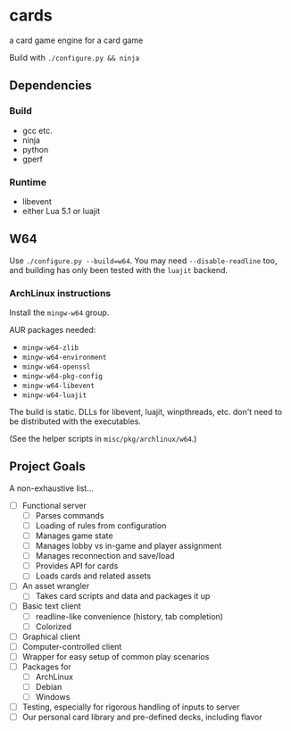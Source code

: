 # cards
a card game engine for a card game

Build with `./configure.py && ninja`

## Dependencies

### Build

 - gcc etc.
 - ninja
 - python
 - gperf

### Runtime
 - libevent
 - either Lua 5.1 or luajit

## W64

Use `./configure.py --build=w64`. You may need `--disable-readline` too, and
building has only been tested with the `luajit` backend.

### ArchLinux instructions

Install the `mingw-w64` group.

AUR packages needed:

 - `mingw-w64-zlib`
 - `mingw-w64-environment`
 - `mingw-w64-openssl`
 - `mingw-w64-pkg-config`
 - `mingw-w64-libevent`
 - `mingw-w64-luajit`

The build is static. DLLs for libevent, luajit, winpthreads, etc. don't need
to be distributed with the executables.

(See the helper scripts in `misc/pkg/archlinux/w64`.)

## Project Goals

A non-exhaustive list...

 - [ ] Functional server
   - [ ] Parses commands
   - [ ] Loading of rules from configuration
   - [ ] Manages game state
   - [ ] Manages lobby vs in-game and player assignment
   - [ ] Manages reconnection and save/load
   - [ ] Provides API for cards
   - [ ] Loads cards and related assets
 - [ ] An asset wrangler
   - [ ] Takes card scripts and data and packages it up
 - [ ] Basic text client
   - [ ] readline-like convenience (history, tab completion)
   - [ ] Colorized
 - [ ] Graphical client
 - [ ] Computer-controlled client
 - [ ] Wrapper for easy setup of common play scenarios
 - [ ] Packages for
   - [ ] ArchLinux
   - [ ] Debian
   - [ ] Windows
 - [ ] Testing, especially for rigorous handling of inputs to server
 - [ ] Our personal card library and pre-defined decks, including flavor
